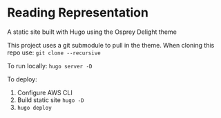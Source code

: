 # Reading Representation

A static site built with Hugo using the Osprey Delight theme

This project uses a git submodule to pull in the theme. When cloning this repo use:
`git clone --recursive`

To run locally:
`hugo server -D`

To deploy:
1. Configure AWS CLI
2. Build static site `hugo -D`
3. `hugo deploy`
